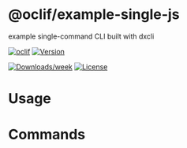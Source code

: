@oclif/example-single-js
========================

example single-command CLI built with dxcli

[![oclif](https://img.shields.io/badge/cli-oclif-brightgreen.svg)](https://oclif.io)
[![Version](https://img.shields.io/npm/v/@oclif/example-single-js.svg)](https://npmjs.org/package/@oclif/example-single-js)



[![Downloads/week](https://img.shields.io/npm/dw/@oclif/example-single-js.svg)](https://npmjs.org/package/@oclif/example-single-js)
[![License](https://img.shields.io/npm/l/@oclif/example-single-js.svg)](https://github.com/oclif/example-single-js/blob/master/package.json)

<!-- toc -->
# Usage
<!-- usage -->
# Commands
<!-- commands -->
